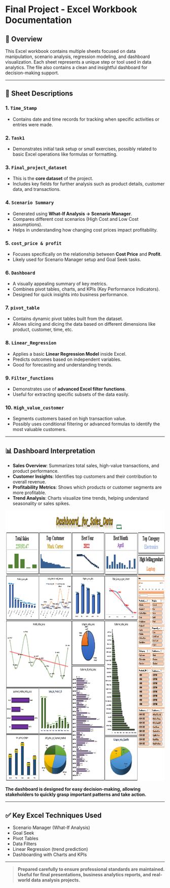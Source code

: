 
# Final Project - Excel Workbook Documentation

## 📑 Overview
This Excel workbook contains multiple sheets focused on data manipulation, scenario analysis, regression modeling, and dashboard visualization. 
Each sheet represents a unique step or tool used in data analytics. The file also contains a clean and insightful dashboard for decision-making support.

---

## 📄 Sheet Descriptions

### 1. `Time_Stamp`
- Contains date and time records for tracking when specific activities or entries were made.

### 2. `Task1`
- Demonstrates initial task setup or small exercises, possibly related to basic Excel operations like formulas or formatting.

### 3. `Final_project_dataset`
- This is the **core dataset** of the project.
- Includes key fields for further analysis such as product details, customer data, and transactions.

### 4. `Scenario Summary`
- Generated using **What-If Analysis → Scenario Manager**.
- Compares different cost scenarios (High Cost and Low Cost assumptions).
- Helps in understanding how changing cost prices impact profitability.

### 5. `cost_price & profit`
- Focuses specifically on the relationship between **Cost Price** and **Profit**.
- Likely used for Scenario Manager setup and Goal Seek tasks.

### 6. `Dashboard`
- A visually appealing summary of key metrics.
- Combines pivot tables, charts, and KPIs (Key Performance Indicators).
- Designed for quick insights into business performance.

### 7. `pivot_table`
- Contains dynamic pivot tables built from the dataset.
- Allows slicing and dicing the data based on different dimensions like product, customer, time, etc.

### 8. `Linear_Regression`
- Applies a basic **Linear Regression Model** inside Excel.
- Predicts outcomes based on independent variables.
- Good for forecasting and understanding trends.

### 9. `Filter_functions`
- Demonstrates use of **advanced Excel filter functions**.
- Useful for extracting specific subsets of the data easily.

### 10. `High_value_customer`
- Segments customers based on high transaction value.
- Possibly uses conditional filtering or advanced formulas to identify the most valuable customers.

---

## 📊 Dashboard Interpretation

- **Sales Overview**: Summarizes total sales, high-value transactions, and product performance.
- **Customer Insights**: Identifies top customers and their contribution to overall revenue.
- **Profitability Metrics**: Shows which products or customer segments are more profitable.
- **Trend Analysis**: Charts visualize time trends, helping understand seasonality or sales spikes.

<img src="Dashboard01.png" height=850px width="1350px">

**The dashboard is designed for easy decision-making, allowing stakeholders to quickly grasp important patterns and take action.**

---

## ✅ Key Excel Techniques Used
- Scenario Manager (What-If Analysis)
- Goal Seek
- Pivot Tables
- Data Filters
- Linear Regression (trend prediction)
- Dashboarding with Charts and KPIs

---

> **Prepared carefully to ensure professional standards are maintained.**  
> **Useful for final presentations, business analytics reports, and real-world data analysis projects.**


